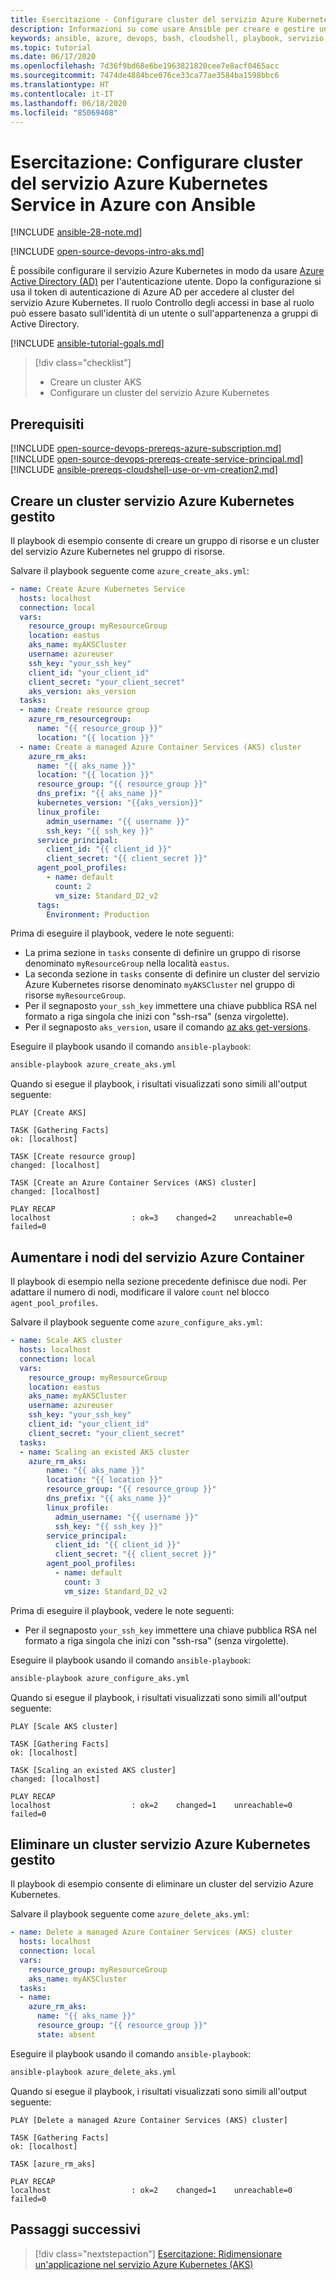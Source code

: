 ```yaml
---
title: Esercitazione - Configurare cluster del servizio Azure Kubernetes in Azure con Ansible
description: Informazioni su come usare Ansible per creare e gestire un cluster del servizio Azure Kubernetes in Azure
keywords: ansible, azure, devops, bash, cloudshell, playbook, servizio Azure Kubernetes, contenitore, servizio Azure Kubernetes, kubernetes
ms.topic: tutorial
ms.date: 06/17/2020
ms.openlocfilehash: 7d36f9bd68e6be1963821820cee7e8acf0465acc
ms.sourcegitcommit: 7474de4884bce076ce33ca77ae3584ba1598bbc6
ms.translationtype: HT
ms.contentlocale: it-IT
ms.lasthandoff: 06/18/2020
ms.locfileid: "85069408"
---
```

# <a name="tutorial-configure-azure-kubernetes-service-aks-clusters-in-azure-using-ansible"></a>Esercitazione: Configurare cluster del servizio Azure Kubernetes Service in Azure con Ansible

[!INCLUDE [ansible-28-note.md](includes/ansible-28-note.md)]

[!INCLUDE [open-source-devops-intro-aks.md](../includes/open-source-devops-intro-aks.md)]

È possibile configurare il servizio Azure Kubernetes in modo da usare [Azure Active Directory (AD)](/azure/active-directory/) per l'autenticazione utente. Dopo la configurazione si usa il token di autenticazione di Azure AD per accedere al cluster del servizio Azure Kubernetes. Il ruolo Controllo degli accessi in base al ruolo può essere basato sull'identità di un utente o sull'appartenenza a gruppi di Active Directory.

[!INCLUDE [ansible-tutorial-goals.md](includes/ansible-tutorial-goals.md)]

> [!div class="checklist"]
>
> * Creare un cluster AKS
> * Configurare un cluster del servizio Azure Kubernetes

## <a name="prerequisites"></a>Prerequisiti

[!INCLUDE [open-source-devops-prereqs-azure-subscription.md](../includes/open-source-devops-prereqs-azure-subscription.md)]
[!INCLUDE [open-source-devops-prereqs-create-service-principal.md](../includes/open-source-devops-prereqs-create-service-principal.md)]
[!INCLUDE [ansible-prereqs-cloudshell-use-or-vm-creation2.md](includes/ansible-prereqs-cloudshell-use-or-vm-creation2.md)]

## <a name="create-a-managed-aks-cluster"></a>Creare un cluster servizio Azure Kubernetes gestito

Il playbook di esempio consente di creare un gruppo di risorse e un cluster del servizio Azure Kubernetes nel gruppo di risorse.

Salvare il playbook seguente come `azure_create_aks.yml`:

```yml
- name: Create Azure Kubernetes Service
  hosts: localhost
  connection: local
  vars:
    resource_group: myResourceGroup
    location: eastus
    aks_name: myAKSCluster
    username: azureuser
    ssh_key: "your_ssh_key"
    client_id: "your_client_id"
    client_secret: "your_client_secret"
    aks_version: aks_version
  tasks:
  - name: Create resource group
    azure_rm_resourcegroup:
      name: "{{ resource_group }}"
      location: "{{ location }}"
  - name: Create a managed Azure Container Services (AKS) cluster
    azure_rm_aks:
      name: "{{ aks_name }}"
      location: "{{ location }}"
      resource_group: "{{ resource_group }}"
      dns_prefix: "{{ aks_name }}"
      kubernetes_version: "{{aks_version}}"
      linux_profile:
        admin_username: "{{ username }}"
        ssh_key: "{{ ssh_key }}"
      service_principal:
        client_id: "{{ client_id }}"
        client_secret: "{{ client_secret }}"
      agent_pool_profiles:
        - name: default
          count: 2
          vm_size: Standard_D2_v2
      tags:
        Environment: Production
```

Prima di eseguire il playbook, vedere le note seguenti:

- La prima sezione in `tasks` consente di definire un gruppo di risorse denominato `myResourceGroup` nella località `eastus`.
- La seconda sezione in `tasks` consente di definire un cluster del servizio Azure Kubernetes risorse denominato `myAKSCluster` nel gruppo di risorse `myResourceGroup`.
- Per il segnaposto `your_ssh_key` immettere una chiave pubblica RSA nel formato a riga singola che inizi con "ssh-rsa" (senza virgolette).
- Per il segnaposto `aks_version`, usare il comando [az aks get-versions](/cli/azure/aks?view=azure-cli-latest#az-aks-get-versions).

Eseguire il playbook usando il comando `ansible-playbook`:

```bash
ansible-playbook azure_create_aks.yml
```

Quando si esegue il playbook, i risultati visualizzati sono simili all'output seguente:

```Output
PLAY [Create AKS] 

TASK [Gathering Facts] 
ok: [localhost]

TASK [Create resource group] 
changed: [localhost]

TASK [Create an Azure Container Services (AKS) cluster] 
changed: [localhost]

PLAY RECAP 
localhost                  : ok=3    changed=2    unreachable=0    failed=0
```

## <a name="scale-aks-nodes"></a>Aumentare i nodi del servizio Azure Container

Il playbook di esempio nella sezione precedente definisce due nodi. Per adattare il numero di nodi, modificare il valore `count` nel blocco `agent_pool_profiles`.

Salvare il playbook seguente come `azure_configure_aks.yml`:

```yml
- name: Scale AKS cluster
  hosts: localhost
  connection: local
  vars:
    resource_group: myResourceGroup
    location: eastus
    aks_name: myAKSCluster
    username: azureuser
    ssh_key: "your_ssh_key"
    client_id: "your_client_id"
    client_secret: "your_client_secret"
  tasks:
  - name: Scaling an existed AKS cluster
    azure_rm_aks:
        name: "{{ aks_name }}"
        location: "{{ location }}"
        resource_group: "{{ resource_group }}"
        dns_prefix: "{{ aks_name }}"
        linux_profile:
          admin_username: "{{ username }}"
          ssh_key: "{{ ssh_key }}"
        service_principal:
          client_id: "{{ client_id }}"
          client_secret: "{{ client_secret }}"
        agent_pool_profiles:
          - name: default
            count: 3
            vm_size: Standard_D2_v2
```

Prima di eseguire il playbook, vedere le note seguenti:

- Per il segnaposto `your_ssh_key` immettere una chiave pubblica RSA nel formato a riga singola che inizi con "ssh-rsa" (senza virgolette).

Eseguire il playbook usando il comando `ansible-playbook`:

```bash
ansible-playbook azure_configure_aks.yml
```

Quando si esegue il playbook, i risultati visualizzati sono simili all'output seguente:

```Output
PLAY [Scale AKS cluster] 

TASK [Gathering Facts] 
ok: [localhost]

TASK [Scaling an existed AKS cluster] 
changed: [localhost]

PLAY RECAP 
localhost                  : ok=2    changed=1    unreachable=0    failed=0
```

## <a name="delete-a-managed-aks-cluster"></a>Eliminare un cluster servizio Azure Kubernetes gestito

Il playbook di esempio consente di eliminare un cluster del servizio Azure Kubernetes.

Salvare il playbook seguente come `azure_delete_aks.yml`:


```yml
- name: Delete a managed Azure Container Services (AKS) cluster
  hosts: localhost
  connection: local
  vars:
    resource_group: myResourceGroup
    aks_name: myAKSCluster
  tasks:
  - name:
    azure_rm_aks:
      name: "{{ aks_name }}"
      resource_group: "{{ resource_group }}"
      state: absent
  ```

Eseguire il playbook usando il comando `ansible-playbook`:

```bash
ansible-playbook azure_delete_aks.yml
```

Quando si esegue il playbook, i risultati visualizzati sono simili all'output seguente:

```Output
PLAY [Delete a managed Azure Container Services (AKS) cluster] 

TASK [Gathering Facts] 
ok: [localhost]

TASK [azure_rm_aks] 

PLAY RECAP 
localhost                  : ok=2    changed=1    unreachable=0    failed=0
```

## <a name="next-steps"></a>Passaggi successivi

> [!div class="nextstepaction"]
> [Esercitazione: Ridimensionare un'applicazione nel servizio Azure Kubernetes (AKS)](/azure/aks/tutorial-kubernetes-scale)